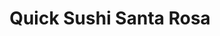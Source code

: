 ---
layout: place
title: Quick Sushi Santa Rosa
permalink: /california/santa-rosa/quick-sushi-santa-rosa.html
stateAbbr: CA
stateName: California
cityName: Santa Rosa
seo:
  type: restaurant
  links: null
place_id: ChIJ_xlCrR85hIARogRUlsDJpn4
photos:
  - name: >-
      places/ChIJ_xlCrR85hIARogRUlsDJpn4/photos/AeeoHcIhKcjD2vVz-B3nYNfCR7JaVZQQSPFO3zWiFGsd11wBjpLWmx5pxb65ZXIw3hyPeYOHCX6bZmqKVLp9gc9nB4C7-_oeGVQm-Mg42hLrfDYSIGUthDbn-lbQFXvfsjwbIqcnobOmf79MpF8zkA-sUZBG7e4ubiIUUjyRMi36ZvgrKCHKS1nrhXUxjo3ipM3qteHNaTxN2OxLenggF65ecsxajtKA1kP2LglUlEpnejATMzHQedpq0O-C6DnefZfYQzfNe0aXuR-hYtg4xweU4o2Vo7CfWkMWETb-psBBwPPnnA
    widthPx: 4032
    heightPx: 1960
    authorAttributions:
      - displayName: Quick Sushi Santa Rosa
        uri: https://maps.google.com/maps/contrib/105428293725756333866
        photoUri: >-
          https://lh3.googleusercontent.com/a-/ALV-UjUkjnz3WCubGFY2olD30THWLLybDhjbo3acpJIMHjHMhsEmoyZw=s100-p-k-no-mo
    flagContentUri: >-
      https://www.google.com/local/imagery/report/?cb_client=maps_api_places.places_api&image_key=!1e10!2sAF1QipP1Nn3tfVJLYgLj7ZQZvqAbVWErIu-03EAzZUCn&hl=en-US
    googleMapsUri: >-
      https://www.google.com/maps/place//data=!3m4!1e2!3m2!1sAF1QipP1Nn3tfVJLYgLj7ZQZvqAbVWErIu-03EAzZUCn!2e10!4m2!3m1!1s0x8084391fad4219ff:0x7ea6c9c0965404a2
  - name: >-
      places/ChIJ_xlCrR85hIARogRUlsDJpn4/photos/AeeoHcIU8-KreeZQNUsDdUbdjDMoGrc0zdPeaiUfGx82rRHQSTWBPRhLYLhlMGKrBE6ngCNmg4L80nN6e-UkmfnxerPeXdvmVFEET55dwjd17E04vQp4mTW_6fSBMCjaTPg5Ff51XbP2pLi8j5Fz5V7doppM_sxAT9vOukwKsBKGvSidCPCFyPQ65DCG1ZOWJE85ws9uy29tJxxsJbuaoXsJC55JgoIjZ4Cq4TkdGx9cjU1BAHQWILg9lQKBnXyQ2XRgu-3u-CGQN90uOLDKblH4pav5aqHKwxcV_9fX8zRR2ou5iQ
    widthPx: 2862
    heightPx: 2862
    authorAttributions:
      - displayName: Quick Sushi Santa Rosa
        uri: https://maps.google.com/maps/contrib/105428293725756333866
        photoUri: >-
          https://lh3.googleusercontent.com/a-/ALV-UjUkjnz3WCubGFY2olD30THWLLybDhjbo3acpJIMHjHMhsEmoyZw=s100-p-k-no-mo
    flagContentUri: >-
      https://www.google.com/local/imagery/report/?cb_client=maps_api_places.places_api&image_key=!1e10!2sAF1QipNcyqPEAh56wZv_XbqKu1Dw2uIeuxs8nkr-N27X&hl=en-US
    googleMapsUri: >-
      https://www.google.com/maps/place//data=!3m4!1e2!3m2!1sAF1QipNcyqPEAh56wZv_XbqKu1Dw2uIeuxs8nkr-N27X!2e10!4m2!3m1!1s0x8084391fad4219ff:0x7ea6c9c0965404a2
  - name: >-
      places/ChIJ_xlCrR85hIARogRUlsDJpn4/photos/AeeoHcKmL3ddQZTG9gIloP3RzTlAHmiobF8A7XvdPLOnxd2xS33uXaGLRTj8yYYCA-eQMI0By_fz7rn9YTJNPByGw5Tw3VBUwODNCAUsDB9qAzqWR-1_AIawHtgTaLMraBsE027GII-4Y04Ai4DHShz5RE36MvrthQvO8LhOcDgA3hKvCMVYDqB5UFBn00hJu99Tf-OmbSU3mpjRRXn1nBThjWgCzGe2iN-21GWXKeSvzIfRZTImQQDORGsVFZZ9fCA4Sik3pxtHCPYmJmseAj5FLg30eFzrfwzQBCd7wec401GvAcbqNyjVd_OTxf_x6Me32AIKsjLVn0CKJu8wmWqa-j3ZGPTbd6qDerlm1LRjY_kpzMdUOuR837NWNsmrdoqlF2KuLk4fSq5gYWYo3PuGCo15OByVzEDInfd6QkcyI7mxVg
    widthPx: 3600
    heightPx: 4800
    authorAttributions:
      - displayName: Bobby Hernandez
        uri: https://maps.google.com/maps/contrib/107695196373900237655
        photoUri: >-
          https://lh3.googleusercontent.com/a-/ALV-UjU2iZDMAcQ4hQySGn46wsXwFz_UTSfN_R3r0a2eS4ytmvmD0Pd8=s100-p-k-no-mo
    flagContentUri: >-
      https://www.google.com/local/imagery/report/?cb_client=maps_api_places.places_api&image_key=!1e10!2sCIHM0ogKEICAgICd_5i-Pg&hl=en-US
    googleMapsUri: >-
      https://www.google.com/maps/place//data=!3m4!1e2!3m2!1sCIHM0ogKEICAgICd_5i-Pg!2e10!4m2!3m1!1s0x8084391fad4219ff:0x7ea6c9c0965404a2
  - name: >-
      places/ChIJ_xlCrR85hIARogRUlsDJpn4/photos/AeeoHcK_3Tn3g6xFfEAXL3e9JgLRe2gmtO1wusx-KR_DgC6zT6lYiVYijqEqLBaUvkkAOTiz9TwS5JRfCbtI6UfbAby9fSjsjNnKYo1J2bwcQaqs6FkASQcGvHzs8fSEG6Lm92nip2xgqh0_TEjtUH1uBYjlasXsNy8EQFr3Nw9JUp35Q-HycS31Rls0SkK8frqk4-gig_7iLxZS2JdZ0Cs_TRJlSyVkP6-ygDeK_2huXeVl2MTWLtjuk5OweG-NoJrOzTm-mXqWANHQ2HNhzWwrrA5OFvPnDZxyPNMPvpdy8ks10ZMnWzPwEzjctitv5GNAQNx74_9NdK9wAGZvJ_5lhkdkK4cDCS2DQs-_3v9G_Bn3Wea10jW_OxIClfivcC6FLDbf5LGvX0KMOgDtKlPoFdJmJqAQ0pRV1AMS8ehBA8c8A90E
    widthPx: 4096
    heightPx: 3072
    authorAttributions:
      - displayName: Joy Chang
        uri: https://maps.google.com/maps/contrib/116423756029931305391
        photoUri: >-
          https://lh3.googleusercontent.com/a/ACg8ocI3e3ZuZm18LX9gJ5Y4I9RHEVibOICljN8u_N05oDdR9v6Gag=s100-p-k-no-mo
    flagContentUri: >-
      https://www.google.com/local/imagery/report/?cb_client=maps_api_places.places_api&image_key=!1e10!2sCIHM0ogKEICAgMDA2J7MjQE&hl=en-US
    googleMapsUri: >-
      https://www.google.com/maps/place//data=!3m4!1e2!3m2!1sCIHM0ogKEICAgMDA2J7MjQE!2e10!4m2!3m1!1s0x8084391fad4219ff:0x7ea6c9c0965404a2
  - name: >-
      places/ChIJ_xlCrR85hIARogRUlsDJpn4/photos/AeeoHcKPhjVa-CXpImcTtXifCtpThMpLOFx3Pf_CmmoelZp9Dq86DnaxDLb8y8DINsyuvRkCXD2YntG1XFXvPf7CvkCcgqEQg_X1Ob8yTw5Sbmf03oE8ngFRklY8v2BsXiLJBpimUHfbAhPuADxE5pFE7WNB3OHW_qAre9UY-q3JAlQD6MqB_AcMzInSxUPcDyi71l_Psm_Uqg043zzDLJiyuBfERh78Qcq7UaR_Z8xG9vLtVBp3FHsyt2f_7IN6fydT2OywNdx6hLyC_9xU2j6nZdDE7tfESv3x03hoNwOUhRRxAw
    widthPx: 3840
    heightPx: 4800
    authorAttributions:
      - displayName: Quick Sushi Santa Rosa
        uri: https://maps.google.com/maps/contrib/105428293725756333866
        photoUri: >-
          https://lh3.googleusercontent.com/a-/ALV-UjUkjnz3WCubGFY2olD30THWLLybDhjbo3acpJIMHjHMhsEmoyZw=s100-p-k-no-mo
    flagContentUri: >-
      https://www.google.com/local/imagery/report/?cb_client=maps_api_places.places_api&image_key=!1e10!2sAF1QipOkUIoN63ZgOaY90gGNJZa4brc8Zd2S075AtdLf&hl=en-US
    googleMapsUri: >-
      https://www.google.com/maps/place//data=!3m4!1e2!3m2!1sAF1QipOkUIoN63ZgOaY90gGNJZa4brc8Zd2S075AtdLf!2e10!4m2!3m1!1s0x8084391fad4219ff:0x7ea6c9c0965404a2
  - name: >-
      places/ChIJ_xlCrR85hIARogRUlsDJpn4/photos/AeeoHcKhiDdNA2pIoRYkH4Nm-0mdNSS7h4tp0u5AJRouza86qj00Q2YxGo1Jr20PegMLQKfK-UfUmT_ygm5z2Wo-1fHtISlp_CT0nlpWYwurJWFdgog7YhymXPvl1Yyp4HHCC0wbsz0OEn-O3Dz7XrUHQ2uCdCnRLcErKxsMjI8kkJ7qf8seAKc5cIhTbMDBXPmyQpWqjsV9VHRbgBNDWi0Uluvg8TjuWYWX2yapBffd6wjoOUBzwV21dNs5Hhda7vQOdqS-F_x2FpdS14lwImSts-A-rFfa-IwC3Bcxp6AvUJCqQg
    widthPx: 2873
    heightPx: 2873
    authorAttributions:
      - displayName: Quick Sushi Santa Rosa
        uri: https://maps.google.com/maps/contrib/105428293725756333866
        photoUri: >-
          https://lh3.googleusercontent.com/a-/ALV-UjUkjnz3WCubGFY2olD30THWLLybDhjbo3acpJIMHjHMhsEmoyZw=s100-p-k-no-mo
    flagContentUri: >-
      https://www.google.com/local/imagery/report/?cb_client=maps_api_places.places_api&image_key=!1e10!2sAF1QipPSzxUjs99PYDry66BVYQpqDjNJnuatknIMG-ka&hl=en-US
    googleMapsUri: >-
      https://www.google.com/maps/place//data=!3m4!1e2!3m2!1sAF1QipPSzxUjs99PYDry66BVYQpqDjNJnuatknIMG-ka!2e10!4m2!3m1!1s0x8084391fad4219ff:0x7ea6c9c0965404a2
  - name: >-
      places/ChIJ_xlCrR85hIARogRUlsDJpn4/photos/AeeoHcKgxsJK7wbX23XTIfuzsjX6sk-D6O304RrQpGHiPe1wO3Dre6qa24XXMXj6mvqbjG0kaiyNkAGB9hdGx683G-yCC6VF7nPn6e3lxAQ7LphJVkeUW4Hm4yKJA4gCx8BiWYIHyrMKI_lqW1xT1vpKLGI51pFXVeBIGNciYYzsiSmJnlP98Tqq5ieMypaou-Gf61-OcGcmhrVuWXPl_wCGsKRefkuvpK75FbxRMEn1NHYFSjgr6w-kpS_e6zqWQ1DriXoym9oYRHYFsUixJ807xEIAOHWYVf6NAIHgZYnboRqDEQ
    widthPx: 2129
    heightPx: 2129
    authorAttributions:
      - displayName: Quick Sushi Santa Rosa
        uri: https://maps.google.com/maps/contrib/105428293725756333866
        photoUri: >-
          https://lh3.googleusercontent.com/a-/ALV-UjUkjnz3WCubGFY2olD30THWLLybDhjbo3acpJIMHjHMhsEmoyZw=s100-p-k-no-mo
    flagContentUri: >-
      https://www.google.com/local/imagery/report/?cb_client=maps_api_places.places_api&image_key=!1e10!2sAF1QipN8rjwNnkDQ4zTGeLGQHRHIuqHBtwDAjcr6rv_h&hl=en-US
    googleMapsUri: >-
      https://www.google.com/maps/place//data=!3m4!1e2!3m2!1sAF1QipN8rjwNnkDQ4zTGeLGQHRHIuqHBtwDAjcr6rv_h!2e10!4m2!3m1!1s0x8084391fad4219ff:0x7ea6c9c0965404a2
  - name: >-
      places/ChIJ_xlCrR85hIARogRUlsDJpn4/photos/AeeoHcIARvC0AbwuffAkUjON5D8nDyVGIddaNCDoa_SCcTL9dp-Ot77q_lL5PKWlB8TijZoHWjhkz17rt-nHYGsTsSTDtk7YdPDgB5RKek0KfIVX9c_2FS59ClVr-1NPkloTzuYFTFlIXBLnkorQ9XnjNok20ZaCk8oL-UFxhugGpBhQCiCtN81csViVfIyWoO0oDBjHEz3AsneCMN5fuBRUZ_zgFolNOnC3r7lNBj20Y20dcJCLzlUVPbKjlgiOnbMijaJjyoPixON7ZO7eaj1KXicEcLZPaK3mz7NzKJXg-OyrPA
    widthPx: 2851
    heightPx: 2851
    authorAttributions:
      - displayName: Quick Sushi Santa Rosa
        uri: https://maps.google.com/maps/contrib/105428293725756333866
        photoUri: >-
          https://lh3.googleusercontent.com/a-/ALV-UjUkjnz3WCubGFY2olD30THWLLybDhjbo3acpJIMHjHMhsEmoyZw=s100-p-k-no-mo
    flagContentUri: >-
      https://www.google.com/local/imagery/report/?cb_client=maps_api_places.places_api&image_key=!1e10!2sAF1QipNvDByUd6oZuKjLVNboocBdEfuXcL7t21j3cXFC&hl=en-US
    googleMapsUri: >-
      https://www.google.com/maps/place//data=!3m4!1e2!3m2!1sAF1QipNvDByUd6oZuKjLVNboocBdEfuXcL7t21j3cXFC!2e10!4m2!3m1!1s0x8084391fad4219ff:0x7ea6c9c0965404a2
  - name: >-
      places/ChIJ_xlCrR85hIARogRUlsDJpn4/photos/AeeoHcJx7vCz6-dy2oeKIJhbNMld-9Gx0s4ZPrz4hJxpFpZ5AQVeoHohUYrzJ3RTQBiUr-sVT7K3XAttjZBRQpl_wlrwhZvHIuW645e-1g3IsRLety2hGw4IxzsazwT60AtBl2s01Li98Rh2lBQhOlaf4sMMtUgboELA7XKepFyD72qmeeZek5T2tC5liVSsEbia_qitnfn6NgmyBGUEv_5BAvkCnqsKXPb2WTXAizxWoHeiabqIGg3K95hKCveJCcGk-GCSn0oqNPKCw8gOgWjw5aBEstjcsNklPyXHLCrLRNPnUw
    widthPx: 2926
    heightPx: 2926
    authorAttributions:
      - displayName: Quick Sushi Santa Rosa
        uri: https://maps.google.com/maps/contrib/105428293725756333866
        photoUri: >-
          https://lh3.googleusercontent.com/a-/ALV-UjUkjnz3WCubGFY2olD30THWLLybDhjbo3acpJIMHjHMhsEmoyZw=s100-p-k-no-mo
    flagContentUri: >-
      https://www.google.com/local/imagery/report/?cb_client=maps_api_places.places_api&image_key=!1e10!2sAF1QipMa9k7StnHcGGOwJRUqFKoTCYt58pzKWD0ysyFy&hl=en-US
    googleMapsUri: >-
      https://www.google.com/maps/place//data=!3m4!1e2!3m2!1sAF1QipMa9k7StnHcGGOwJRUqFKoTCYt58pzKWD0ysyFy!2e10!4m2!3m1!1s0x8084391fad4219ff:0x7ea6c9c0965404a2
  - name: >-
      places/ChIJ_xlCrR85hIARogRUlsDJpn4/photos/AeeoHcIQEn9z2VUKcgsJo47ocu_wxXAiX2FD282qLm_302VD-lO1JDHYIaxgwC7R5EToEo9N-dvJJant_mRxR51-uThqM_qLTfauIf5h4fAomfcT-DfDuG9DlLZA4B_qdMzP1NfKXJ8X9Q_sgTecxJLxOlBs9dnallymmSXaQQ5Ewg2pOsNv0x8_sSRdZw7r5u3pcLiPhQMbjlAgrPauc9BrxKLrvRN7EeTwLFHGvWjgz8i66lizV6revMFpe6syuEDcq1sRVWKJikF7sdE6i_B4_KKQBQR9ZyYYyNfFaeZzmMIi-w
    widthPx: 2919
    heightPx: 2809
    authorAttributions:
      - displayName: Quick Sushi Santa Rosa
        uri: https://maps.google.com/maps/contrib/105428293725756333866
        photoUri: >-
          https://lh3.googleusercontent.com/a-/ALV-UjUkjnz3WCubGFY2olD30THWLLybDhjbo3acpJIMHjHMhsEmoyZw=s100-p-k-no-mo
    flagContentUri: >-
      https://www.google.com/local/imagery/report/?cb_client=maps_api_places.places_api&image_key=!1e10!2sAF1QipPq9egaxc9mnwzUT-bsiK7v3pbVurh4qO0nMkDZ&hl=en-US
    googleMapsUri: >-
      https://www.google.com/maps/place//data=!3m4!1e2!3m2!1sAF1QipPq9egaxc9mnwzUT-bsiK7v3pbVurh4qO0nMkDZ!2e10!4m2!3m1!1s0x8084391fad4219ff:0x7ea6c9c0965404a2
address: 2500 Mendocino Ave, Santa Rosa, CA 95403, USA
street: 2500 Mendocino Ave
city: Santa Rosa
state: CA
zip: '95403'
country: USA
neighborhood: null
latitude: '38.465466'
longitude: '-122.719170'
accessibility_options:
  wheelchairAccessibleParking: true
  wheelchairAccessibleEntrance: true
  wheelchairAccessibleSeating: true
business_status: OPERATIONAL
name: Quick Sushi Santa Rosa
google_maps_links:
  directionsUri: >-
    https://www.google.com/maps/dir//''/data=!4m7!4m6!1m1!4e2!1m2!1m1!1s0x8084391fad4219ff:0x7ea6c9c0965404a2!3e0
  placeUri: https://maps.google.com/?cid=9126203523905881250
  writeAReviewUri: >-
    https://www.google.com/maps/place//data=!4m3!3m2!1s0x8084391fad4219ff:0x7ea6c9c0965404a2!12e1
  reviewsUri: >-
    https://www.google.com/maps/place//data=!4m4!3m3!1s0x8084391fad4219ff:0x7ea6c9c0965404a2!9m1!1b1
  photosUri: >-
    https://www.google.com/maps/place//data=!4m3!3m2!1s0x8084391fad4219ff:0x7ea6c9c0965404a2!10e5
primary_type: Japanese Restaurant
opening_hours:
  regular: null
  current: null
secondary_opening_hours:
  regular:
    weekdayDescriptions: null
    type: null
  current:
    weekdayDescriptions: null
    type: null
phone: null
price_level: null
price_range: null
rating: null
rating_count: 0
website: null
description: >-
  Discover Quick Sushi in Santa Rosa, CA$$$Quick Sushi Santa Rosa in Santa Rosa,
  CA, offers a relaxed vibe for enjoying authentic Japanese flavors, featuring
  an array of fresh dishes that cater to sushi enthusiasts and beyond. This spot
  stands out with its expansive menu, including hearty bento boxes, vibrant poke
  bowls, and a variety of expertly prepared sushi rolls that highlight quality
  ingredients and creative presentations. The restaurant's welcoming atmosphere
  is enhanced by thoughtful accessibility features, making it easy for everyone
  to savor a meal in a comfortable setting. Whether you're seeking a quick bite
  or a leisurely dine-in experience, this Japanese eatery provides options that
  appeal to families and groups looking for flavorful, satisfying meals nearby.
generative_summary: >-
  Discover Quick Sushi in Santa Rosa, CA$$$Quick Sushi Santa Rosa in Santa Rosa,
  CA, offers a relaxed vibe for enjoying authentic Japanese flavors, featuring
  an array of fresh dishes that cater to sushi enthusiasts and beyond. This spot
  stands out with its expansive menu, including hearty bento boxes, vibrant poke
  bowls, and a variety of expertly prepared sushi rolls that highlight quality
  ingredients and creative presentations. The restaurant's welcoming atmosphere
  is enhanced by thoughtful accessibility features, making it easy for everyone
  to savor a meal in a comfortable setting. Whether you're seeking a quick bite
  or a leisurely dine-in experience, this Japanese eatery provides options that
  appeal to families and groups looking for flavorful, satisfying meals nearby.
generative_disclosure: Summarized by AI using the Grok-3-Mini model.
reviews: null
review_summary: >-
  What Guests Are Saying About the Experience$$$Folks often rave about the tasty
  bento boxes and poke bowls at this spot, noting how they hit the spot with
  their fresh flavors and generous portions. Many appreciate the efficient
  service that keeps things moving without skipping on friendliness, making for
  a smooth and enjoyable visit every time. Visitors frequently mention the
  affordable prices as a big plus, allowing you to enjoy quality Japanese fare
  without breaking the bank. The family-oriented vibe, complete with fun
  elements like automated servers, adds a charming touch that keeps the
  atmosphere light and engaging. Overall, it's a go-to choice for anyone craving
  reliable, delicious eats in a welcoming environment.
review_disclosure: Summarized by AI using the Grok-3-Mini model.
parking_options: null
payment_options: null
allow_dogs: null
curbside_pickup: null
delivery: null
dine_in: null
good_for_children: null
good_for_groups: null
good_for_sports: null
live_music: null
menu_for_children: null
outdoor_seating: null
reservable: null
restroom: null
serves_beer: null
serves_breakfast: null
serves_brunch: null
serves_cocktails: null
serves_coffee: null
serves_dinner: null
serves_dessert: null
serves_lunch: null
serves_vegetarian_food: null
serves_wine: null
takeout: null
update_category: pro
places_description: null

---